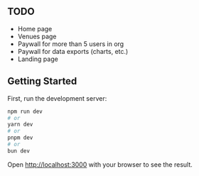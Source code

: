 ## TODO

- Home page
- Venues page
- Paywall for more than 5 users in org
- Paywall for data exports (charts, etc.)
- Landing page

## Getting Started

First, run the development server:

```bash
npm run dev
# or
yarn dev
# or
pnpm dev
# or
bun dev
```

Open [http://localhost:3000](http://localhost:3000) with your browser to see the result.
